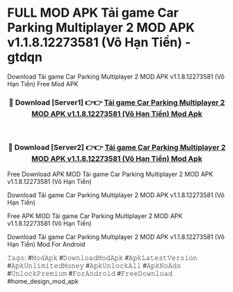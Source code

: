 # FULL MOD APK Tải game Car Parking Multiplayer 2 MOD APK v1.1.8.12273581 (Vô Hạn Tiền) - gtdqn
Download Tải game Car Parking Multiplayer 2 MOD APK v1.1.8.12273581 (Vô Hạn Tiền) Free Mod APK

<div align="center">
<h3>🔴 Download [Server1] 👉👉 <a href="https://apk-comot.site?title=Tải_game_Car_Parking_Multiplayer_2_MOD_APK_v1.1.8.12273581_(Vô_Hạn_Tiền)">Tải game Car Parking Multiplayer 2 MOD APK v1.1.8.12273581 (Vô Hạn Tiền) Mod Apk</a></h3><br>

<h3>🔴 Download [Server2] 👉👉 <a href="https://apk-comot.site?title=Tải_game_Car_Parking_Multiplayer_2_MOD_APK_v1.1.8.12273581_(Vô_Hạn_Tiền)">Tải game Car Parking Multiplayer 2 MOD APK v1.1.8.12273581 (Vô Hạn Tiền) Mod Apk</a></h3>
</div>


Free Download APK MOD Tải game Car Parking Multiplayer 2 MOD APK v1.1.8.12273581 (Vô Hạn Tiền)

Download Tải game Car Parking Multiplayer 2 MOD APK v1.1.8.12273581 (Vô Hạn Tiền) 

Free APK MOD Tải game Car Parking Multiplayer 2 MOD APK v1.1.8.12273581 (Vô Hạn Tiền) 

Download Tải game Car Parking Multiplayer 2 MOD APK v1.1.8.12273581 (Vô Hạn Tiền) Mod For Android

𝚃𝚊𝚐𝚜: #𝙼𝚘𝚍𝙰𝚙𝚔 #𝙳𝚘𝚠𝚗𝚕𝚘𝚊𝚍𝙼𝚘𝚍𝙰𝚙𝚔 #𝙰𝚙𝚔𝙻𝚊𝚝𝚎𝚜𝚝𝚅𝚎𝚛𝚜𝚒𝚘𝚗 #𝙰𝚙𝚔𝚄𝚗𝚕𝚒𝚖𝚒𝚝𝚎𝚍𝙼𝚘𝚗𝚎𝚢 #𝙰𝚙𝚔𝚄𝚗𝚕𝚘𝚌𝚔𝙰𝚕𝚕 #𝙰𝚙𝚔𝙽𝚘𝙰𝚍𝚜 #𝚄𝚗𝚕𝚘𝚌𝚔𝙿𝚛𝚎𝚖𝚒𝚞𝚖 #𝙵𝚘𝚛𝙰𝚗𝚍𝚛𝚘𝚒𝚍 #𝙵𝚛𝚎𝚎𝙳𝚘𝚠𝚗𝚕𝚘𝚊𝚍 #home_design_mod_apk